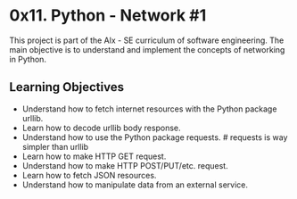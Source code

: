 # 0x11. Python - Network #1

This project is part of the Alx - SE curriculum of software engineering. The main objective is to understand and implement the concepts of networking in Python.

## Learning Objectives

- Understand how to fetch internet resources with the Python package urllib.
- Learn how to decode urllib body response.
- Understand how to use the Python package requests. # requests is way simpler than urllib
- Learn how to make HTTP GET request.
- Understand how to make HTTP POST/PUT/etc. request.
- Learn how to fetch JSON resources.
- Understand how to manipulate data from an external service.

